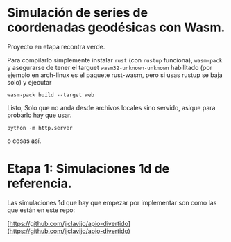 # Simulación de series de coordenadas geodésicas con Wasm.

Proyecto en etapa recontra verde.

Para compilarlo simplemente instalar `rust` (con `rustup` funciona), `wasm-pack` y
asegurarse de tener el targuet `wasm32-unknown-unknown` habilitado (por ejemplo
en arch-linux es el paquete rust-wasm, pero si usas rustup se baja solo) y
ejecutar

```
wasm-pack build --target web
```

Listo, Solo que no anda desde archivos locales sino servido, asique para
probarlo hay que usar.

```
python -m http.server
```

o cosas así.

# Etapa 1: Simulaciones 1d de referencia.

Las simulaciones 1d que hay que empezar por implementar son como las que están en este repo:

[https://github.com/jjclavijo/apio-divertido](https://github.com/jjclavijo/apio-divertido)
